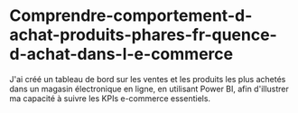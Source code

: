 # Comprendre-comportement-d-achat-produits-phares-fr-quence-d-achat-dans-l-e-commerce
J'ai créé un tableau de bord sur les ventes et les produits les plus achetés dans un magasin électronique en ligne, en utilisant Power BI, afin d'illustrer ma capacité à suivre les KPIs e-commerce essentiels.
